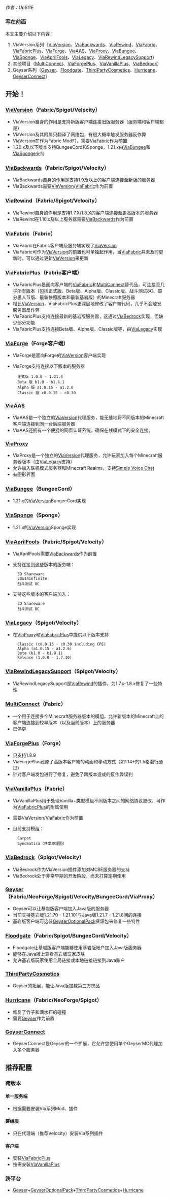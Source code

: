 *作者：UpSGE*

### 写在前面

本文主要介绍以下内容：

1. ViaVersion系列（[ViaVersion](#viaversion（fabric/spigot/velocity）)、[ViaBackwards](#viabackwards（fabric/spigot/velocity）)、[ViaRewind](#viarewind（fabric/spigot/velocity）)、[ViaFabric](#viafabric（fabric）)、[ViaFabricPlus](#viafabricplus（fabric客户端）)、[ViaForge](#viaforge（forge客户端）)、[ViaAAS](#viaaas)、[ViaProxy](#viaproxy)、[ViaBungee](#viabungee（bungeecord）)、[ViaSponge](#viasponge（sponge）)、[ViaAprilFools](#viaaprilfools（fabric/spigot/velocity）)、[ViaLegacy](#vialegacy（spigot/velocity）)、[ViaRewindLegacySupport](#viarewindlegacysupport（spigot/velocity）)）
2. 其他项目（[MultiConnect](#multiconnect（fabric）)、[ViaForgePlus](#viaforgeplus（forge）)、[ViaVanillaPlus](#viavanillaplus（fabric）)、[ViaBedrock](#viabedrock（spigot/velocity）)）
3. Geyser系列（[Geyser](#geyser（fabric/neoforge/spigot/velocity/bungeecord/viaproxy）)、[Floodgate](#floodgate（fabric/spigot/bungeecord/velocity）)、[ThirdPartyCosmetics](#thirdpartycosmetics)、[Hurricane](#hurricane（fabric/neoforge/spigot）)、[GeyserConnect](#geyserconnect)）

## 开始！

### [ViaVersion](https://www.mcmod.cn/class/5760.html)（Fabric/Spigot/Velocity）

- ViaVersion自身的作用是支持新版客户端连接旧版服务器（服务端和客户端都是）
- ViaVersion及其附属只翻译了网络包，有很大概率触发服务器反作弊
- ViaVersion在作为Fabric Mod时，需要[ViaFabric](#viafabric（fabric）)作为前置
- 1.20.x及以下版本支持BungeeCord和Sponge，1.21.x由[ViaBungee](#viabungee（bungeecord）)和[ViaSponge](#viasponge（sponge）)支持

### [ViaBackwards](https://www.mcmod.cn/class/5762.html)（Fabric/Spigot/Velocity）

- ViaBackwards自身的作用是支持1.9及以上的客户端连接至新版的服务器
- ViaBackwards需要[ViaVersion](#viaversion（fabric/spigot/velocity）)/[ViaFabric](#viafabric（fabric）)作为前置

### [ViaRewind](https://www.mcmod.cn/class/5761.html)（Fabric/Spigot/Velocity）

- ViaRewind自身的作用是支持1.7.X/1.8.X的客户端连接至更高版本的服务器
- ViaRewind在1.10.x及以上服务器需要[ViaBackwards](#viabackwards（fabric/spigot/velocity）)作为前置

### [ViaFabric](https://www.mcmod.cn/class/3327.html)（Fabric）

- ViaFabric在Fabric客户端及服务端实现了[ViaVersion](#viaversion（fabric/spigot/velocity）)
- ViaFabric可作为[ViaVersion](#viaversion（fabric/spigot/velocity）)的前置也可单独起作用，当[ViaFabric](#viafabric（fabric）)并未及时更新时，可以通过更新[ViaVersion](#viaversion（fabric/spigot/velocity）)来更新

### [ViaFabricPlus](https://www.mcmod.cn/class/9446.html)（Fabric客户端）

- ViaFabricPlus是面向客户端的[ViaFabric](#viafabric（fabric）)和[MultiConnect](#multiconnect（fabric）)替代品，可连接至几乎所有版本（包括正式版、Beta版、Alpha版、Classic版、战斗测试8C、部分愚人节版、最新快照版本和最新基岩版）的Minecraft服务器
- 相比[ViaVersion](#viaversion（fabric/spigot/velocity）)，ViaFabricPlus更深层地修改了客户端代码，几乎不会触发服务器反作弊
- ViaFabricPlus支持连接最新的基岩版服务器，这通过[ViaBedrock](#viabedrock（spigot/velocity）)实现，但缺少部分功能
- ViaFabricPlus支持连接Beta版、Alpha版、Classic版等，由[ViaLegacy](#vialegacy（spigot/velocity）)实现

### [ViaForge](https://www.mcmod.cn/class/5728.html)（Forge客户端）

- ViaForge是面向Forge的[ViaVersion](#viaversion（fabric/spigot/velocity）)客户端实现
- ViaForge支持连接以下版本的服务器

        正式版 1.0.0 - 1.21.8
        Beta 版 b1.0 - b1.8.1
        Alpha 版 a1.0.15 - a1.2.6
        Classic 版 c0.0.15 - c0.30

### [ViaAAS](https://github.com/ViaVersion/VIAaaS)

- ViaAAS是一个独立的[ViaVersion](#viaversion（fabric/spigot/velocity）)代理服务，能无缝地将不同版本的Minecraft客户端连接到同一台后端服务器
- ViaAAS还拥有一个便捷的网页认证系统，确保在线模式下的安全连接。

### [ViaProxy](https://github.com/ViaVersion/ViaProxy)

- ViaProxy是一个独立的[ViaVersion](#viaversion（fabric/spigot/velocity）)代理服务，允许玩家加入每个Minecraft服务器版本（由[ViaLegacy](#vialegacy（spigot/velocity）)支持）
- 允许加入联机模式服务器和Minecraft Realms，支持[Simple Voice Chat](https://www.mcmod.cn/class/3693.html)
- 有图形界面

### [ViaBungee](https://hangar.papermc.io/ViaVersion/ViaBungee)（BungeeCord）

- 1.21.x的[ViaVersion](#viaversion（fabric/spigot/velocity）)BungeeCord实现

### [ViaSponge](https://modrinth.com/plugin/viasponge)（Sponge）

- 1.21.x的[ViaVersion](#viaversion（fabric/spigot/velocity）)Sponge实现

### [ViaAprilFools](https://www.mcmod.cn/class/16366.html)（Fabric/Spigot/Velocity）

- ViaAprilFools需要[ViaBackwards](#viabackwards（fabric/spigot/velocity）)作为前置
- 支持连接到这些版本的服务端：

        3D Shareware
        20w14infinite
        战斗测试 8C

- 支持这些版本的客户端加入：

        3D Shareware
        战斗测试 8C

### [ViaLegacy](https://github.com/ViaVersion/ViaLegacy)（Spigot/Velocity）

- 在[ViaProxy](#viaproxy)和[ViaFabricPlus](#viafabricplus（fabric客户端）)中提供以下版本支持

        Classic (c0.0.15 - c0.30 including CPE)
        Alpha (a1.0.15 - a1.2.6)
        Beta (b1.0 - b1.8.1)
        Release (1.0.0 - 1.7.10)

### [ViaRewindLegacySupport](https://hangar.papermc.io/ViaVersion/ViaRewindLegacySupport)（Spigot/Velocity）

- ViaRewindLegacySupport是[ViaRewind](#viarewind（fabric/spigot/velocity）)的插件，为1.7.x-1.8.x修复了一些特性

### [MultiConnect](https://www.mcmod.cn/class/3293.html)（Fabric）

- 一个用于连接多个Minecraft服务器版本的模组，允许新版本的Minecraft上的客户端连接到较早版本（以及当前版本）上的服务器
- 已停更

### [ViaForgePlus](https://www.mcmod.cn/class/14638.html)（Forge）

- 只支持1.8.9
- ViaForgePlus还原了高版本客户端的动画和移动方式（如1.14+的1.5格潜行通过）
- 针对客户端发包进行了修复，避免了跨版本造成的反作弊误判

### [ViaVanillaPlus](https://www.mcmod.cn/class/12665.html)（Fabric）

- ViaVanillaPlus用于处理Vanilla+类型模组不同版本之间的网络协议更改，可作为[ViaFabricPlus](#viafabricplus（fabric客户端）)的附属使用
- 需要[ViaVersion](#viaversion（fabric/spigot/velocity）)/[ViaFabric](#viafabric（fabric）)作为前置
- 目前支持模组：

        Carpet
        Syncmatica（共享原理图）

### [ViaBedrock](https://github.com/RaphiMC/ViaBedrock)（Spigot/Velocity）

- ViaBedrock作为ViaVersion插件添加对MCBE服务器的支持
- ViaBedrock处于非常早期的开发阶段，尚未打算定期使用

### [Geyser](https://www.mcmod.cn/class/9757.html)（Fabric/NeoForge/Spigot/Velocity/BungeeCord/ViaProxy）

- Geyser可以让基岩版客户端加入Java版的服务器
- 当前支持基岩版1.21.70 - 1.21.101与Java版1.21.7 - 1.21.8间的连接
- 基岩版客户端可选装[GeyserOptionalPack](https://geysermc.org/download/?project=other-projects&geyseroptionalpack=expanded)资源包来修复一些特性

### [Floodgate](https://geysermc.org/download/?project=floodgate)（Fabric/Spigot/BungeeCord/Velocity）

- Floodgate让基岩版客户端能够使用基岩版帐户加入Java版服务器
- 能够在Java版上查看基岩版玩家皮肤
- 允许基岩版玩家使用全局链接或本地链接链接到Java账户

### [ThirdPartyCosmetics](https://geysermc.org/download/?project=other-projects&thirdpartycosmetics=expanded)

- Geyser的拓展，能让Java版加载第三方饰品

### [Hurricane](https://geysermc.org/download/?project=other-projects&hurricane=expanded)（Fabric/NeoForge/Spigot）

- 修复了竹子和滴水石的碰撞
- 需要[Geyser](#geyser（fabric/neoforge/spigot/velocity/bungeecord/viaproxy）)作为前置

### [GeyserConnect](https://geysermc.org/download?project=other-projects&geyserconnect=expanded)

- GeyserConnect是Geyser的一个扩展，它允许您使用单个GeyserMC代理加入多个服务器

## 推荐配置

### 跨版本

#### 单一服务端

- 根据需要安装Via系列Mod、插件

#### 群组服

- 只在代理端（推荐Velocity）安装Via系列插件

#### 客户端

- 安装[ViaFabricPlus](#viafabricplus（fabric客户端）)
- 按需安装[ViaVanillaPlus](#viavanillaplus（fabric）)

### 跨平台

- [Geyser](#geyser（fabric/neoforge/spigot/velocity/bungeecord/viaproxy）)+[GeyserOptionalPack]()+[ThirdPartyCosmetics](#thirdpartycosmetics)+[Hurricane](#hurricane（fabric/neoforge/spigot）)